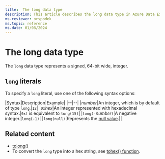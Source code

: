 ```yaml
---
title:  The long data type
description: This article describes the long data type in Azure Data Explorer.
ms.reviewer: orspodek
ms.topic: reference
ms.date: 01/08/2024
---
```

# The long data type

The `long` data type represents a signed, 64-bit wide, integer.

## `long` literals

To specify a `long` literal, use one of the following syntax options:

|Syntax|Description|Example|
|--|--|
|*number*|An integer, which is by default of type `long`.|`12`|
|`0x`*hex*|An integer represented with hexadecimal syntax.|`0xf` is equivalent to `long(15)`|
|`long(-`*number*`)`|A negative integer.|`long(-1)`|
|`long(null)`|Represents the [null value](null-values.md).||

## Related content

* [tolong()](../../query/tolongfunction.md)
* To convert the `long` type into a hex string, see [tohex() function](../tohexfunction.md).
